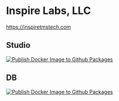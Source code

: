# Inspire Labs, LLC

https://inspiretmstech.com

## Studio

[![Publish Docker Image to Github Packages](https://github.com/inspire-labs-tms-tech/inspire-tms-studio/actions/workflows/containerize.yml/badge.svg)](https://github.com/inspire-labs-tms-tech/inspire-tms-studio/actions/workflows/containerize.yml)

## DB

[![Publish Docker Image to Github Packages](https://github.com/inspire-labs-tms-tech/inspire-tms-db/actions/workflows/containerize.yml/badge.svg)](https://github.com/inspire-labs-tms-tech/inspire-tms-db/actions/workflows/containerize.yml)
